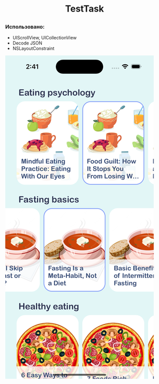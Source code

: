 <h1 align="center">TestTask</h1>
<h2 align="center">
  
### Использовано:

- UIScrollView, UICollectionView
- Decode JSON
- NSLayoutConstraint

![](https://github.com/Komigen/TestTask/blob/main/Screen%20Shot%20iPhone%2014%20Pro.png)
